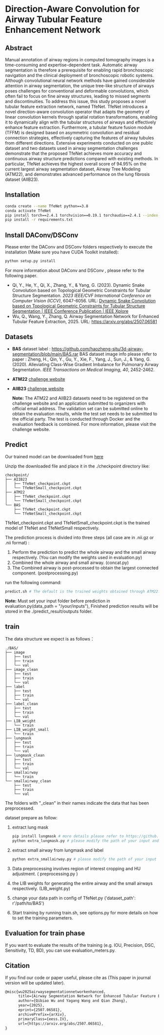 # Direction-Aware Convolution for Airway Tubular Feature Enhancement Network

## Abstract
Manual annotation of airway regions in computed tomography images is a time-consuming and expertise-dependent task. Automatic airway segmentation is therefore a prerequisite for enabling rapid bronchoscopic navigation and the clinical deployment of bronchoscopic robotic systems. Although convolutional neural network methods have gained considerable attention in airway segmentation, the unique tree-like structure of airways poses challenges for conventional and deformable convolutions, which often fail to focus on fine airway structures, leading to missed segments and discontinuities. To address this issue, this study proposes a novel tubular feature extraction network, named TfeNet. TfeNet introduces a novel direction-aware convolution operator that adapts the geometry of linear convolution kernels through spatial rotation transformations, enabling it to dynamically align with the tubular structures of airways and effectively enhance feature extraction. Furthermore, a tubular feature fusion module (TFFM) is designed based on asymmetric convolution and residual connection strategies, effectively capturing the features of airway tubules from different directions. Extensive experiments conducted on one public dataset and two datasets used in airway segmentation challenges demonstrate that the proposed TfeNet achieves more accuracy and continuous airway structure predictions compared with existing methods. In particular, TfeNet achieves the highest overall score of 94.95% on the current largest airway segmentation dataset, Airway Tree Modeling (ATM22), and demonstrates advanced performance on the lung fibrosis dataset (AIIB23).

## Installation
```bash
conda create --name TfeNet python==3.8
conda activate TfeNet
pip install torch==2.4.1 torchvision==0.19.1 torchaudio==2.4.1 --index-url https://download.pytorch.org/whl/cu121
pip install -r requirements.txt
```

## Install DAConv/DSConv
Please enter the DAConv and DSConv folders respectively to execute the installation (Make sure you have CUDA Toolkit installed):

```bash
python setup.py install
```

For more information about DAConv and DSConv , please refer to the following paper.

- Qi, Y., He, Y., Qi, X., Zhang, Y., & Yang, G. (2023). Dynamic Snake Convolution based on Topological Geometric Constraints for Tubular Structure Segmentation. *2023 IEEE/CVF International Conference on Computer Vision (ICCV)*, 6047-6056. URL: [Dynamic Snake Convolution based on Topological Geometric Constraints for Tubular Structure Segmentation | IEEE Conference Publication | IEEE Xplore](https://ieeexplore.ieee.org/document/10378018/)
- Wu, Q., Wang, Y., Zhang, Q. Airway Segmentation Network for Enhanced Tubular Feature Extraction, 2025. URL: https://arxiv.org/abs/2507.06581

## Datasets

- **BAS** dataset label : https://github.com/haozheng-sjtu/3d-airway-segmentation/blob/main/BAS.rar
  BAS dataset image info please refer to paper : Zheng, H., Qin, Y., Gu, Y., Xie, F., Yang, J., Sun, J., & Yang, G. (2020). Alleviating Class-Wise Gradient Imbalance for Pulmonary Airway Segmentation. *IEEE Transactions on Medical Imaging, 40*, 2452-2462.

- **ATM22** [challenge website](https://atm22.grand-challenge.org/)

- **AIIB23** [challenge website](https://codalab.lisn.upsaclay.fr/competitions/13238)

  **Note:** The ATM22 and AIIB23 datasets need to be registered on the challenge website and an application submitted to organizers with official email address. The validation set can be submitted online to obtain the evaluation results, while the test set needs to be submitted to the official party. The test is conducted through Docker and the evaluation feedback is combined. For more information, please visit the challenge website.


## Predict
Our trained model can be downloaded from [here](https://drive.google.com/file/d/1DEKyAMhV90AL80qoy2QgDxmO0F1cXx1r/view?usp=drive_link)


Unzip the downloaded file and place it in the ./checkpoint directory like:

```
checkpoint/
├── AIIB23
│   ├── TfeNet_checkpoint.ckpt
│   └── TfeNetSmall_checkpoint.ckpt
├── ATM22
│   ├── TfeNet_checkpoint.ckpt
│   └── TfeNetSmall_checkpoint.ckpt
└── BAS
    ├── TfeNet_checkpoint.ckpt
    └── TfeNetSmall_checkpoint.ckpt
```

TfeNet_checkpoint.ckpt and TfeNetSmall_checkpoint.ckpt is the trained model of TfeNet and TfeNetSmall respectively. 

The prediction process is divided into three steps (all case are in .nii.gz or .nii format) :
1. Perform the prediction to predict the whole airway and the small airway respectively. (You can modify the weights used in evaluation.py)
2. Combined the whole airway and small airway. (concat.py)
3. The Combined airway is post-processed to obtain the largest connected component. (postprocessing.py)

run the following command:

```bash
predict.sh # The default is the trained weights obtained through ATM22.
```

**Note:** Must set your input folder before prediction in evaluation.py(data_path = "/your/inputs"), Finished prediction results will be stored in the ./predict_result/outputs folder.

## train

The data structure we expect is as follows：

```
./BAS/
├── image
│   ├── test
│   ├── train
│   └── val
├── image_clean
│   ├── test
│   ├── train
│   └── val
├── label
│   ├── test
│   ├── train
│   └── val
├── label_clean
│   ├── test
│   ├── train
│   └── val
├── LIB_weight
│   └── train
├── LIB_weight_small
│   └── train
├── lungmask
│   ├── test
│   ├── train
│   └── val
├── lungmask_clean
│   ├── test
│   ├── train
│   └── val
├── smallairway
│   └── train
└── smallairway_clean
    ├── test
    ├── train
    └── val
```

The folders with "_clean" in their names indicate the data that has been preprocessed.

dataset prepare as follow:

1. extract lung mask
    
    ```bash
    pip install lungmask # more details please refer to https://github.com/JoHof/lungmask
    python extra_lungmask.py # please modify the path of your input and save folder.
    ```
    
2. extract small airway from lungmask and label
    
    ```bash
    python extra_smallairway.py # please modify the path of your input and save folder.
    ```
    
4. Data preprocessing involves region of interest cropping and HU adjustment. ( preprocessing.py )

5. the LIB weights for generating the entire airway and the small airways respectively. (LIB_weight.py)

6. change your data path in config of TfeNet.py ('dataset_path': r'/path/to/BAS')

7. Start training by running train.sh, see options.py for more details on how to set the training parameters.


## Evaluation for train phase
If you want to evaluate the results of the training (e.g. IOU, Precision, DSC, Sensitivity, TD, BD), you can use evaluation_meters.py.

## Citation

If you find our code or paper useful, please cite as (This paper in journal version will be updated later).

```latex
@misc{wu2025airwaysegmentationnetworkenhanced,
      title={Airway Segmentation Network for Enhanced Tubular Feature Extraction}, 
      author={Qibiao Wu and Yagang Wang and Qian Zhang},
      year={2025},
      eprint={2507.06581},
      archivePrefix={arXiv},
      primaryClass={eess.IV},
      url={https://arxiv.org/abs/2507.06581}, 
}
```






